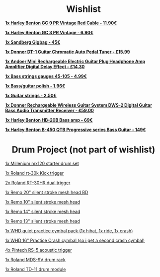 <h1 align="center">Wishlist</h1>

<p align="center">
  
<a href="https://www.thomann.de/be/harley_benton_gc_9_pr_vintage_red.htm"> **1x Harley Benton GC 9 PR Vintage Red Cable - 11.90€** </a>

<a href="https://www.thomann.de/be/harley_benton_gc_3_pr.htm?ref=search_rslt_gc+pr_278322_2"> **1x Harley Benton GC 3 PR Vintage - 6.90€**</a>

<a href="https://www.thomann.de/be/sandberg_gigbag.htm?ref=search_rslt_sandberg_281544"> **1x Sandberg Gigbag - 45€**</a> 

<a href="https://www.amazon.co.uk/Donner-DT-1-Guitar-Chromatic-Display/dp/B00MO6KKSK/ref=sr_1_1?ie=UTF8&qid=1512405579&sr=8-1&keywords=Donner+Dt-1+Chromatic+Guitar+Tuner"> **1x Donner DT-1 Guitar Chromatic Auto Pedal Tuner - £15.99**</a> 

<a href="https://www.amazon.co.uk/Rechargeable-Electric-Headphone-Amplifier-Accessory/dp/B00YEG1J9W/ref=pd_sim_267_6?_encoding=UTF8&psc=1&refRID=B82N0NQC84B64CAWH17V"> **1x Andoer Mini Rechargeable Electric Guitar Plug Headphone Amp Amplifier Digital Delay Effect - £14.30**</a> 

<a href="https://www.thomann.de/be/harley_benton_valuestrings_bassguitar_medium.htm"> **1x Bass strings gauges 45-105 - 4.99€**</a> 

<a href="https://www.thomann.de/be/harley_benton_hardware_polish.htm"> **1x Bass/guitar polish - 1.96€**</a> 

<a href="https://www.thomann.de/be/harley_bentonvaluestrings_classical.htm"> **1x Guitar strings - 2.50€**</a> 

<a href="https://www.amazon.co.uk/gp/product/B075K74TFN/ref=s9_acsd_hps_bw_c_x_2_w"> **1x Donner Rechargeable Wireless Guitar System DWS-2 Digital Guitar Bass Audio Transmitter Receiver - £59.00**</a> 

<a href="https://www.thomann.de/be/harley_benton_hb_20b.htm"> **1x Harley Benton HB-20B Bass amp - 69€**</a> 

<a href="https://www.thomann.de/be/harley_benton_b_450_qtb_progressive_series.htm"> **1x Harley Benton B-450 QTB Progressive series Bass Guitar - 149€**</a> 

</p>


<h1 align="center">Drum Project (not part of wishlist)</h1>

<p align="center">
  
<a href="https://www.thomann.de/be/millenium_mx120_starter_drum_set.htm">1x Millenium mx120 starter drum set </a>

<a href="https://www.thomann.de/be/roland_rt_30k_kick_trigger.htm?ref=search_rslt_roland+rt-30_356869_2">1x Roland rt-30k Kick trigger</a>

<a href="https://www.thomann.de/be/roland_rt_30hr_dual_trigger.htm?ref=search_rslt_roland+rt-30_356867_0">2x Roland RT-30HR dual trigger</a>

<a href="https://www.thomann.de/be/remo_20_silent_stroke_mesh_head_bd.htm?ref=prod_rel_323353_14">1x Remo 20" silent stroke mesh head BD</a>

<a href="https://www.thomann.de/be/remo_10_silent_stroke_mesh_head.htm">1x Remo 10" silent stroke mesh head</a>

<a href="https://www.thomann.de/be/remo_14_silent_stroke_mesh_head.htm?ref=search_rslt_remo+silent+stroke+drum+heads_323343_0">1x Remo 14" silent stroke mesh head</a>

<a href="https://www.thomann.de/be/remo_13_silent_stroke_mesh_head.htm?ref=prod_rel_323336_5">1x Remo 13" silent stroke mesh head</a>
</p>

<a href="https://www.gear4music.be/en/Drums-and-Percussion/WHD-Quiet-Practice-Cymbal-Pack/1Q2Y">1x WHD quiet practice cymbal pack (1x hihat, 1x ride, 1x crash)</a>

<a href="https://www.gear4music.be/en/Drums-and-Percussion/WHD-16-Quiet-Practice-Crash-Cymbal/1L19">1x WHD 16" Practice Crash cymbal (so i get a second crash cymbal)</a>

<a href="https://www.amazon.com/Pintech-Percussion-RS-5-Acoustic-Trigger/dp/B0002F74AC/ref=cm_cr_arp_d_product_top?ie=UTF8">4x Pintech RS-5 acoustic trigger</a>

<a href="https://www.thomann.de/be/roland_mds9drum_rack.htm?ref=search_rslt_roland+9v_204443_0">1x Roland MDS-9V drum rack</a>

<a href="https://www.thomann.de/be/roland_td11_drum_module.htm">1x Roland TD-11 drum module</a>

</p>
